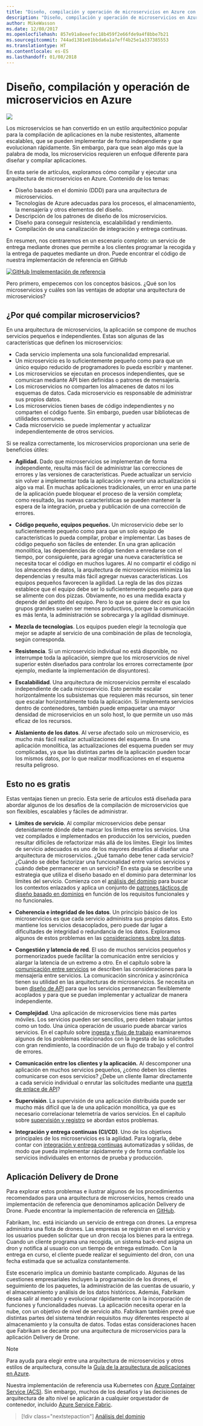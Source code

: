 ```yaml
---
title: "Diseño, compilación y operación de microservicios en Azure con Kubernetes"
description: "Diseño, compilación y operación de microservicios en Azure"
author: MikeWasson
ms.date: 12/08/2017
ms.openlocfilehash: 857e91a8eeefec18b459f2e66fde9a4f8bbe7b21
ms.sourcegitcommit: 744ad1381e01bbda6a1a7eff4b25e1a337385553
ms.translationtype: HT
ms.contentlocale: es-ES
ms.lasthandoff: 01/08/2018
---
```

# <a name="designing-building-and-operating-microservices-on-azure"></a>Diseño, compilación y operación de microservicios en Azure

![](./images/drone.svg)

Los microservicios se han convertido en un estilo arquitectónico popular para la compilación de aplicaciones en la nube resistentes, altamente escalables, que se pueden implementar de forma independiente y que evolucionan rápidamente. Sin embargo, para que sean algo más que la palabra de moda, los microservicios requieren un enfoque diferente para diseñar y compilar aplicaciones. 

En esta serie de artículos, exploramos cómo compilar y ejecutar una arquitectura de microservicios en Azure. Contenido de los temas:

- Diseño basado en el dominio (DDD) para una arquitectura de microservicios. 
- Tecnologías de Azure adecuadas para los procesos, el almacenamiento, la mensajería y otros elementos del diseño.
- Descripción de los patrones de diseño de los microservicios.
- Diseño para conseguir resistencia, escalabilidad y rendimiento.
- Compilación de una canalización de integración y entrega continuas.


En resumen, nos centraremos en un escenario completo: un servicio de entrega mediante drones que permite a los clientes programar la recogida y la entrega de paquetes mediante un dron. Puede encontrar el código de nuestra implementación de referencia en GitHub

[![GitHub](../_images/github.png) Implementación de referencia][drone-ri]

Pero primero, empecemos con los conceptos básicos. ¿Qué son los microservicios y cuáles son las ventajas de adoptar una arquitectura de microservicios?

## <a name="why-build-microservices"></a>¿Por qué compilar microservicios?

En una arquitectura de microservicios, la aplicación se compone de muchos servicios pequeños e independientes. Estas son algunas de las características que definen los microservicios:

- Cada servicio implementa una sola funcionalidad empresarial.
- Un microservicio es lo suficientemente pequeño como para que un único equipo reducido de programadores lo pueda escribir y mantener.
- Los microservicios se ejecutan en procesos independientes, que se comunican mediante API bien definidas o patrones de mensajería. 
- Los microservicios no comparten los almacenes de datos ni los esquemas de datos. Cada microservicio es responsable de administrar sus propios datos. 
- Los microservicios tienen bases de código independientes y no comparten el código fuente. Sin embargo, pueden usar bibliotecas de utilidades comunes.
- Cada microservicio se puede implementar y actualizar independientemente de otros servicios. 

Si se realiza correctamente, los microservicios proporcionan una serie de beneficios útiles:

- **Agilidad.** Dado que microservicios se implementan de forma independiente, resulta más fácil de administrar las correcciones de errores y las versiones de características. Puede actualizar un servicio sin volver a implementar toda la aplicación y revertir una actualización si algo va mal. En muchas aplicaciones tradicionales, un error en una parte de la aplicación puede bloquear el proceso de la versión completa; como resultado, las nuevas características se pueden mantener la espera de la integración, prueba y publicación de una corrección de errores.  

- **Código pequeño, equipos pequeños.** Un microservicio debe ser lo suficientemente pequeño como para que un solo equipo de características lo pueda compilar, probar e implementar. Las bases de código pequeño son fáciles de entender. En una gran aplicación monolítica, las dependencias de código tienden a enredarse con el tiempo, por consiguiente, para agregar una nueva característica se necesita tocar el código en muchos lugares. Al no compartir el código ni los almacenes de datos, la arquitectura de microservicios minimiza las dependencias y resulta más fácil agregar nuevas características. Los equipos pequeños favorecen la agilidad. La regla de las dos pizzas establece que el equipo debe ser lo suficientemente pequeño para que se alimente con dos pizzas. Obviamente, no es una medida exacta y depende del apetito del equipo. Pero lo que se quiere decir es que los grupos grandes suelen ser menos productivos, porque la comunicación es más lenta, la administración se sobrecarga y la agilidad disminuye.  

- **Mezcla de tecnologías**. Los equipos pueden elegir la tecnología que mejor se adapte al servicio de una combinación de pilas de tecnología, según corresponda. 

- **Resistencia**. Si un microservicio individual no está disponible, no interrumpe toda la aplicación, siempre que los microservicios de nivel superior estén diseñados para controlar los errores correctamente (por ejemplo, mediante la implementación de disyuntores).

- **Escalabilidad**. Una arquitectura de microservicios permite el escalado independiente de cada microservicio. Esto permite escalar horizontalmente los subsistemas que requieren más recursos, sin tener que escalar horizontalmente toda la aplicación. Si implementa servicios dentro de contenedores, también puede empaquetar una mayor densidad de microservicios en un solo host, lo que permite un uso más eficaz de los recursos.

- **Aislamiento de los datos**. Al verse afectado solo un microservicio, es mucho más fácil realizar actualizaciones del esquema. En una aplicación monolítica, las actualizaciones del esquema pueden ser muy complicadas, ya que las distintas partes de la aplicación pueden tocar los mismos datos, por lo que realizar modificaciones en el esquema resulta peligroso.
 
## <a name="no-free-lunch"></a>Esto no es gratis

Estas ventajas tienen un precio. Esta serie de artículos está diseñada para abordar algunos de los desafíos de la compilación de microservicios que son flexibles, escalables y fáciles de administrar.

- **Límites de servicio**. Al compilar microservicios debe pensar detenidamente dónde debe marcar los límites entre los servicios. Una vez compilados e implementados en producción los servicios, pueden resultar difíciles de refactorizar más allá de los límites. Elegir los límites de servicio adecuados es uno de los mayores desafíos al diseñar una arquitectura de microservicios. ¿Qué tamaño debe tener cada servicio? ¿Cuándo se debe factorizar una funcionalidad entre varios servicios y cuándo debe permanecer en un servicio? En esta guía se describe una estrategia que utiliza el diseño basado en el dominio para determinar los límites del servicio. Comienza con el [análisis del dominio](./domain-analysis.md) para buscar los contextos enlazados y aplica un conjunto de [patrones tácticos de diseño basado en dominios](./microservice-boundaries.md) en función de los requisitos funcionales y no funcionales. 

- **Coherencia e integridad de los datos**. Un principio básico de los microservicios es que cada servicio administra sus propios datos. Esto mantiene los servicios desacoplados, pero puede dar lugar a dificultades de integridad o redundancia de los datos. Exploramos algunos de estos problemas en las [consideraciones sobre los datos](./data-considerations.md).

- **Congestión y latencia de red**. El uso de muchos servicios pequeños y pormenorizados puede facilitar la comunicación entre servicios y alargar la latencia de un extremo a otro. En el capítulo sobre la [comunicación entre servicios](./interservice-communication.md) se describen las consideraciones para la mensajería entre servicios. La comunicación sincrónica y asincrónica tienen su utilidad en las arquitecturas de microservicios. Se necesita un buen [diseño de API](./api-design.md) para que los servicios permanezcan flexiblemente acoplados y para que se puedan implementar y actualizar de manera independiente.
 
- **Complejidad**. Una aplicación de microservicios tiene más partes móviles. Los servicios pueden ser sencillos, pero deben trabajar juntos como un todo. Una única operación de usuario puede abarcar varios servicios. En el capítulo sobre [ingesta y flujo de trabajo](./ingestion-workflow.md) examinaremos algunos de los problemas relacionados con la ingesta de las solicitudes con gran rendimiento, la coordinación de un flujo de trabajo y el control de errores. 

- **Comunicación entre los clientes y la aplicación.**  Al descomponer una aplicación en muchos servicios pequeños, ¿cómo deben los clientes comunicarse con esos servicios? ¿Debe un cliente llamar directamente a cada servicio individual o enrutar las solicitudes mediante una [puerta de enlace de API](./gateway.md)?

- **Supervisión**. La supervisión de una aplicación distribuida puede ser mucho más difícil que la de una aplicación monolítica, ya que es necesario correlacionar telemetría de varios servicios. En el capítulo sobre [supervisión y registro](./logging-monitoring.md) se abordan estos problemas.

- **Integración y entrega continuas (CI/CD)**. Uno de los objetivos principales de los microservicios es la agilidad. Para lograrla, debe contar con [integración y entrega continuas](./ci-cd.md) automatizadas y sólidas, de modo que pueda implementar rápidamente y de forma confiable los servicios individuales en entornos de prueba y producción.

## <a name="the-drone-delivery-application"></a>Aplicación Delivery de Drone

Para explorar estos problemas e ilustrar algunos de los procedimientos recomendados para una arquitectura de microservicios, hemos creado una implementación de referencia que denominamos aplicación Delivery de Drone. Puede encontrar la implementación de referencia en [GitHub][drone-ri].

Fabrikam, Inc. está iniciando un servicio de entrega con drones. La empresa administra una flota de drones. Las empresas se registran en el servicio y los usuarios pueden solicitar que un dron recoja los bienes para la entrega. Cuando un cliente programa una recogida, un sistema back-end asigna un dron y notifica al usuario con un tiempo de entrega estimado. Con la entrega en curso, el cliente puede realizar el seguimiento del dron, con una fecha estimada que se actualiza constantemente.

Este escenario implica un dominio bastante complicado. Algunas de las cuestiones empresariales incluyen la programación de los drones, el seguimiento de los paquetes, la administración de las cuentas de usuario, y el almacenamiento y análisis de los datos históricos. Además, Fabrikam desea salir al mercado y evolucionar rápidamente con la incorporación de funciones y funcionalidades nuevas. La aplicación necesita operar en la nube, con un objetivo de nivel de servicio alto. Fabrikam también prevé que distintas partes del sistema tendrán requisitos muy diferentes respecto al almacenamiento y la consulta de datos. Todas estas consideraciones hacen que Fabrikam se decante por una arquitectura de microservicios para la aplicación Delivery de Drone.

> [!NOTE]
> Para ayuda para elegir entre una arquitectura de microservicios y otros estilos de arquitectura, consulte la [Guía de la arquitectura de aplicaciones en Azure](../guide/index.md).

Nuestra implementación de referencia usa Kubernetes con [Azure Container Service (ACS)](/azure/container-service/kubernetes/). Sin embargo, muchos de los desafíos y las decisiones de arquitectura de alto nivel se aplicarán a cualquier orquestador de contenedor, incluido [Azure Service Fabric](/azure/service-fabric/). 

> [!div class="nextstepaction"]
> [Análisis del dominio](./domain-analysis.md)


<!-- links -->

[drone-ri]: https://github.com/mspnp/microservices-reference-implementation
